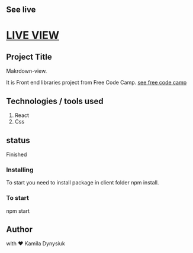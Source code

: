 ## See live

# <a href="https://kamiladyn.github.io/FCC-markdown-Viewer/" target="_blank">LIVE VIEW</a>

## Project Title

Makrdown-view.

It is Front end libraries project from Free Code Camp. <a href="https://www.freecodecamp.org/learn/front-end-libraries/front-end-libraries-projects/build-a-markdown-previewer" target="_blank">see free code camp</a>

## Technologies / tools used

1. React
2. Css 

## status

Finished


### Installing

To start you need to install package in client folder npm install.

### To start

npm start

## Author

with ❤️ Kamila Dynysiuk
